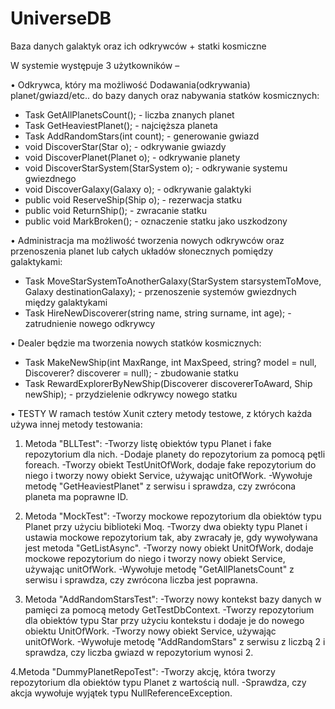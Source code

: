 # UniverseDB
Baza danych galaktyk oraz ich odkrywców + statki kosmiczne

W systemie występuje 3 użytkowników – 

• Odkrywca, który ma możliwość Dodawania(odkrywania) planet/gwiazd/etc.. do bazy danych oraz nabywania statków kosmicznych:

- Task<int> GetAllPlanetsCount(); - liczba znanych planet
- Task<Planet> GetHeaviestPlanet(); - najcięższa planeta
- Task AddRandomStars(int count); - generowanie gwiazd
- void DiscoverStar(Star o); - odkrywanie gwiazdy
- void DiscoverPlanet(Planet o); - odkrywanie planety
- void DiscoverStarSystem(StarSystem o); - odkrywanie systemu gwiezdnego
- void DiscoverGalaxy(Galaxy o); - odkrywanie galaktyki
- public void ReserveShip(Ship o); - rezerwacja statku
- public void ReturnShip(); - zwracanie statku
- public void MarkBroken(); - oznaczenie statku jako uszkodzony
        
• Administracja ma możliwość tworzenia nowych odkrywców oraz przenoszenia planet lub całych układów słonecznych pomiędzy galaktykami:
        
- Task MoveStarSystemToAnotherGalaxy(StarSystem starsystemToMove, Galaxy destinationGalaxy); - przenoszenie systemów gwiezdnych między galaktykami
- Task HireNewDiscoverer(string name, string surname, int age); - zatrudnienie nowego odkrywcy

• Dealer będzie ma tworzenia nowych statków kosmicznych:
        
- Task MakeNewShip(int MaxRange, int MaxSpeed, string? model = null, Discoverer? discoverer = null); - zbudowanie statku
- Task RewardExplorerByNewShip(Discoverer discovererToAward, Ship newShip); - przydzielenie odkrywcy nowego statku

 • TESTY
        W ramach testów  Xunit cztery metody testowe, z których każda używa innej metody testowania:

1. Metoda "BLLTest":
-Tworzy listę obiektów typu Planet i fake repozytorium dla nich.
-Dodaje planety do repozytorium za pomocą pętli foreach.
-Tworzy obiekt TestUnitOfWork, dodaje fake repozytorium do niego i tworzy nowy obiekt Service, używając unitOfWork.
-Wywołuje metodę "GetHeaviestPlanet" z serwisu i sprawdza, czy zwrócona planeta ma poprawne ID.
                
2. Metoda "MockTest":
-Tworzy mockowe repozytorium dla obiektów typu Planet przy użyciu biblioteki Moq.
-Tworzy dwa obiekty typu Planet i ustawia mockowe repozytorium tak, aby zwracały je, gdy wywoływana jest metoda "GetListAsync".
-Tworzy nowy obiekt UnitOfWork, dodaje mockowe repozytorium do niego i tworzy nowy obiekt Service, używając unitOfWork.
-Wywołuje metodę "GetAllPlanetsCount" z serwisu i sprawdza, czy zwrócona liczba jest poprawna.
          
3. Metoda "AddRandomStarsTest":
-Tworzy nowy kontekst bazy danych w pamięci za pomocą metody GetTestDbContext.
-Tworzy repozytorium dla obiektów typu Star przy użyciu kontekstu i dodaje je do nowego obiektu UnitOfWork.
-Tworzy nowy obiekt Service, używając unitOfWork.
-Wywołuje metodę "AddRandomStars" z serwisu z liczbą 2 i sprawdza, czy liczba gwiazd w repozytorium wynosi 2.
        
4.Metoda "DummyPlanetRepoTest":
-Tworzy akcję, która tworzy repozytorium dla obiektów typu Planet z wartością null.
-Sprawdza, czy akcja wywołuje wyjątek typu NullReferenceException.
        
        
        
